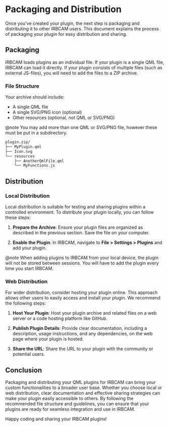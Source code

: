# Packaging and Distribution

Once you've created your plugin, the next step is packaging and distributing it to other IRBCAM users. This document explains the process of packaging your plugin for easy distribution and sharing.


## Packaging

IRBCAM loads plugins as an individual file. If your plugin is a single QML file, IRBCAM can load it directly. If your plugin consists of multiple files (such as external JS-files), you will need to add the files to a ZIP archive.

### File Structure

Your archive should include:
- A single QML file
- A single SVG/PNG icon (optional)
- Other resources (optional, not QML or SVG/PNG)

@note You may add more than one QML or SVG/PNG file, however these must be put in a subdirectory.

```bash
plugin.zip/
├── MyPlugin.qml
├── Icon.svg
└── resources
    ├── AnotherQmlFile.qml
    └── MyFunctions.js
```
## Distribution

### Local Distribution

Local distribution is suitable for testing and sharing plugins within a controlled environment. To distribute your plugin locally, you can follow these steps:

1. **Prepare the Archive**: Ensure your plugin files are organized as described in the previous section. Save the file on your computer.

2. **Enable the Plugin**: In IRBCAM, navigate to **File > Settings > Plugins** and add your plugin.

@note When adding plugins to IRBCAM from your local device, the plugin will not be stored between sessions. You will have to add the plugin every time you start IRBCAM.

### Web Distribution

For wider distribution, consider hosting your plugin online. This approach allows other users to easily access and install your plugin. We recommend the following steps:

1. **Host Your Plugin**: Host your plugin archive and related files on a web server or a code hosting platform like GitHub.

2. **Publish Plugin Details**: Provide clear documentation, including a description, usage instructions, and any dependencies, on the web page where your plugin is hosted.

3. **Share the URL**: Share the URL to your plugin with the community or potential users.

## Conclusion

Packaging and distributing your QML plugins for IRBCAM can bring your custom functionalities to a broader user base. Whether you choose local or web distribution, clear documentation and effective sharing strategies can make your plugin easily accessible to others. By following the recommended file structure and guidelines, you can ensure that your plugins are ready for seamless integration and use in IRBCAM.

Happy coding and sharing your IRBCAM plugins!
